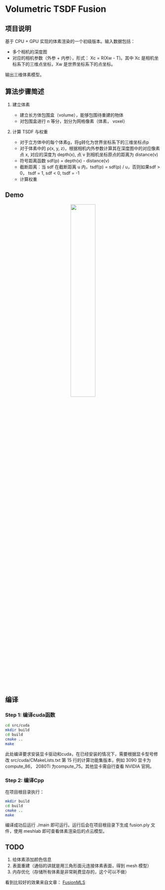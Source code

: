 # Volumetric TSDF Fusion

## 项目说明

基于 CPU + GPU 实现的体素渲染的一个初级版本。输入数据包括：
- 多个相机的深度图
- 对应的相机参数（外参 + 内参），形式： Xc = R(Xw  - T)。其中 Xc 是相机坐标系下的三维点坐标，Xw 是世界坐标系下的点坐标。
  
输出三维体素模型。

## 算法步骤简述

1. 建立体素
   - 建立长方体包围盒（volume），能够包围待重建的物体
   - 对包围盒进行 n 等分，划分为网格像素（体素， voxel）

2. 计算 TSDF 与权重
   - 对于立方体中的每个体素g，将g转化为世界坐标系下的三维坐标点p
   - 对于体素中的 p(x, y, z)，根据相机内外参数计算其在深度图中的对应像素点 x, 对应的深度为 depth(x), 点 v 到相机坐标原点的距离为 distance(v)
   - 符号距离函数 sdf(p) = depth(x) - distance(v)
   - 截断距离：当 sdf 在截断距离 u 内，tsdf(p) = sdf(p) / u，否则如果sdf > 0， tsdf = 1, sdf < 0, tsdf = -1
   - 计算权重

## Demo

<div align="center">
<img src=https://notes.sjtu.edu.cn/uploads/upload_1f7c2df7584611c8a137c14db0cc7434.png width=40% />
</div>


## 编译

### Step 1: 编译cuda函数

```bash
cd src/cuda
mkdir build
cd build
cmake ..
make
```

此处编译要求安装显卡驱动和cuda，在已经安装的情况下，需要根据显卡型号修改 src/cuda/CMakeLists.txt 第 15 行的计算功能集版本，例如 3090 显卡为compute_86， 2080Ti 为compute_75。其他显卡需自行查看 NVIDIA 官网。


### Step 2: 编译Cpp

在项目根目录执行：
```bash
mkdir build
cd build
cmake ..
make
```

编译成功后运行 ./main 即可运行。运行后会在项目根目录下生成 fusion.ply 文件，使用 meshlab 即可查看体素渲染后的点云模型。

## TODO
1. 给体素添加颜色信息
2. 表面重建（通俗的讲就是用三角形面元连接体素表面，得到 mesh 模型）
3. 内存优化（存储所有体素是非常耗费显存的，这个可以不做）

看到比较好的效果来自文章： [FusionMLS](https://link.springer.com/article/10.1007/s41095-018-0121-0)